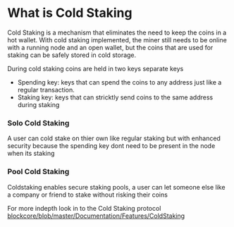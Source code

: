 # What is Cold Staking

Cold Staking is a mechanism that eliminates the need to keep the coins in a hot wallet. With cold staking implemented, the miner still needs to be online with a running node and an open wallet, but the coins that are used for staking can be safely stored in cold storage.

During cold staking coins are held in two keys separate keys
- Spending key: keys that can spend the coins to any address just like a regular transaction.
- Staking key: keys that can stricktly send coins to the same address during staking

### Solo Cold Staking
A user can cold stake on thier own like regular staking but with enhanced security because the spending key dont need to be present in the node when its staking

### Pool Cold Staking
Coldstaking enables secure staking pools, a user can let someone else like a company or friend to stake without risking their coins


For more indepth look in to the Cold Staking protocol  
[blockcore/blob/master/Documentation/Features/ColdStaking](https://github.com/block-core/blockcore/blob/master/Documentation/Features/ColdStaking.md)
